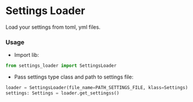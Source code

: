 # Settings Loader

Load your settings from toml, yml files.

### Usage

* Import lib:
```python
from settings_loader import SettingsLoader
```

* Pass settings type class and path to settings file:
```python
loader = SettingsLoader(file_name=PATH_SETTINGS_FILE, klass=Settings)
settings: Settings = loader.get_settingss()
```

